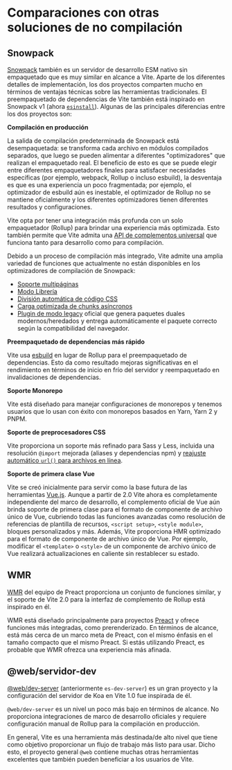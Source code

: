# Comparaciones con otras soluciones de no compilación

## Snowpack

<!-- [Snowpack](https://www.snowpack.dev/) is also a no-bundle native ESM dev server that is very similar in scope to Vite. Aside from different implementation details, the two projects share a lot in terms of technical advantages over traditional tooling. Vite's dependency pre-bundling is also inspired by Snowpack v1 (now [`esinstall`](https://github.com/snowpackjs/snowpack/tree/main/esinstall)). Some of the main differences between the two projects are:

**Production Build**

Snowpack's default build output is unbundled: it transforms each file into separate built modules, which can then be fed into different "optimizers" that perform the actual bundling. The benefit of this is that you can choose between different end-bundlers to fit specific needs (e.g. webpack, Rollup, or even esbuild), the downside is that it's a bit of a fragmented experience - for example, the esbuild optimizer is still unstable, the Rollup optimizer is not officially maintained, and different optimizers have different output and configurations.

Vite opts to have a deeper integration with one single bundler (Rollup) in order to provide a more streamlined experience. It also allows Vite to support a [Universal Plugin API](./api-plugin) that works for both dev and build.

Due to a more integrated build process, Vite supports a wide range of features that are currently not available in Snowpack build optimizers: -->

[Snowpack](https://www.snowpack.dev/) también es un servidor de desarrollo ESM nativo sin empaquetado que es muy similar en alcance a Vite. Aparte de los diferentes detalles de implementación, los dos proyectos comparten mucho en términos de ventajas técnicas sobre las herramientas tradicionales. El preempaquetado de dependencias de Vite también está inspirado en Snowpack v1 (ahora [`esinstall`](https://github.com/snowpackjs/snowpack/tree/main/esinstall)). Algunas de las principales diferencias entre los dos proyectos son:

**Compilación en producción**

La salida de compilación predeterminada de Snowpack está desempaquetada: se transforma cada archivo en módulos compilados separados, que luego se pueden alimentar a diferentes "optimizadores" que realizan el empaquetado real. El beneficio de esto es que se puede elegir entre diferentes empaquetadores finales para satisfacer necesidades específicas (por ejemplo, webpack, Rollup o incluso esbuild), la desventaja es que es una experiencia un poco fragmentada; por ejemplo, el optimizador de esbuild aún es inestable, el optimizador de Rollup no se mantiene oficialmente y los diferentes optimizadores tienen diferentes resultados y configuraciones.

Vite opta por tener una integración más profunda con un solo empaquetador (Rollup) para brindar una experiencia más optimizada. Esto también permite que Vite admita una [API de complementos universal](./api-plugin) que funciona tanto para desarrollo como para compilación.

Debido a un proceso de compilación más integrado, Vite admite una amplia variedad de funciones que actualmente no están disponibles en los optimizadores de compilación de Snowpack:

- [Soporte multipáginas](./build#multi-page-app)
- [Modo Librería](./build#library-mode)
- [División automática de código CSS](./features#css-code-splitting)
- [Carga optimizada de chunks asíncronos](./features#async-chunk-loading-optimization)
- [Plugin de modo legacy](https://github.com/vitejs/vite/tree/main/packages/plugin-legacy) oficial que genera paquetes duales modernos/heredados y entrega automáticamente el paquete correcto según la compatibilidad del navegador.

<!-- **Faster Dependency Pre-Bundling**

Vite uses [esbuild](https://esbuild.github.io/) instead of Rollup for dependency pre-bundling. This results in significant performance improvements in terms of cold server start and re-bundling on dependency invalidations.

**Monorepo Support**

Vite is designed to handle monorepo setups and we have users successfully using it with Yarn, Yarn 2, and PNPM based monorepos.

**CSS Pre-Processor Support**

Vite provides more refined support for Sass and Less, including improved `@import` resolution (aliases and npm dependencies) and [automatic `url()` rebasing for inlined files](./features#import-inlining-and-rebasing).

**First Class Vue Support**

Vite was initially created to serve as the future foundation of [Vue.js](https://vuejs.org/) tooling. Although as of 2.0 Vite is now fully framework-agnostic, the official Vue plugin still provides first-class support for Vue's Single File Component format, covering all advanced features such as template asset reference resolving, `<script setup>`, `<style module>`, custom blocks and more. In addition, Vite provides fine-grained HMR for Vue SFCs. For example, updating the `<template>` or `<style>` of an SFC will perform hot updates without resetting its state. -->

**Preempaquetado de dependencias más rápido**

Vite usa [esbuild](https://esbuild.github.io/) en lugar de Rollup para el preempaquetado de dependencias. Esto da como resultado mejoras significativas en el rendimiento en términos de inicio en frío del servidor y reempaquetado en invalidaciones de dependencias.

**Soporte Monorepo**

Vite está diseñado para manejar configuraciones de monorepos y tenemos usuarios que lo usan con éxito con monorepos basados ​​en Yarn, Yarn 2 y PNPM.

**Soporte de preprocesadores CSS**

Vite proporciona un soporte más refinado para Sass y Less, incluida una resolución `@import` mejorada (aliases y dependencias npm) y [reajuste automático `url()` para archivos en línea](./features#import-inlining-and-rebasing).

**Soporte de primera clase Vue**

Vite se creó inicialmente para servir como la base futura de las herramientas [Vue.js](https://vuejs.org/). Aunque a partir de 2.0 Vite ahora es completamente independiente del marco de desarrollo, el complemento oficial de Vue aún brinda soporte de primera clase para el formato de componente de archivo único de Vue, cubriendo todas las funciones avanzadas como resolución de referencias de plantilla de recursos, `<script setup>`, `<style module>`, bloques personalizados y más. Además, Vite proporciona HMR optimizado para el formato de componente de archivo único de Vue. Por ejemplo, modificar el `<template>` o `<style>` de un componente de archivo único de Vue realizará actualizaciones en caliente sin restablecer su estado.

## WMR

[WMR](https://github.com/preactjs/wmr) del equipo de Preact proporciona un conjunto de funciones similar, y el soporte de Vite 2.0 para la interfaz de complemento de Rollup está inspirado en él.

WMR está diseñado principalmente para proyectos [Preact](https://preactjs.com/) y ofrece funciones más integradas, como prerenderizado. En términos de alcance, está más cerca de un marco meta de Preact, con el mismo énfasis en el tamaño compacto que el mismo Preact. Si estás utilizando Preact, es probable que WMR ofrezca una experiencia más afinada.

## @web/servidor-dev

[@web/dev-server](https://modern-web.dev/docs/dev-server/overview/) (anteriormente `es-dev-server`) es un gran proyecto y la configuración del servidor de Koa en Vite 1.0 fue inspirada de él.

`@web/dev-server` es un nivel un poco más bajo en términos de alcance. No proporciona integraciones de marco de desarrollo oficiales y requiere configuración manual de Rollup para la compilación en producción.

En general, Vite es una herramienta más destinada/de alto nivel que tiene como objetivo proporcionar un flujo de trabajo más listo para usar. Dicho esto, el proyecto general `@web` contiene muchas otras herramientas excelentes que también pueden beneficiar a los usuarios de Vite.
